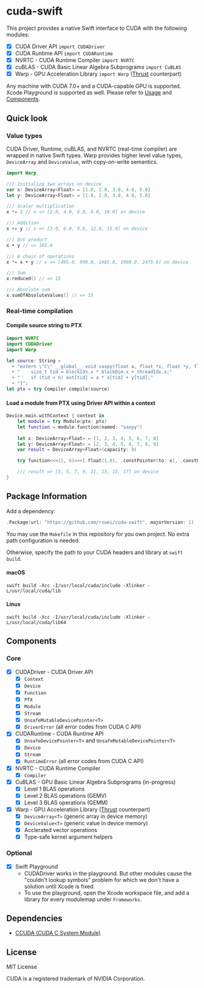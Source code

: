 # cuda-swift

This project provides a native Swift interface to CUDA with the following
modules:

- [x] CUDA Driver API `import CUDADriver`
- [x] CUDA Runtime API `import CUDARuntime`
- [x] NVRTC - CUDA Runtime Compiler `import NVRTC`
- [x] cuBLAS - CUDA Basic Linear Algebra Subprograms `import CuBLAS`
- [x] Warp - GPU Acceleration Library `import Warp` ([Thrust](https://github.com/thrust/thrust) counterpart)

Any machine with CUDA 7.0+ and a CUDA-capable GPU is supported. Xcode Playground
is supported as well. Please refer to [Usage](#Usage)
and [Components](#Components).

## Quick look

### Value types

CUDA Driver, Runtime, cuBLAS, and NVRTC (real-time compiler) are wrapped in
native Swift types. Warp provides higher level value types, `DeviceArray` and
`DeviceValue`, with copy-on-write semantics.

```swift
import Warp

/// Initialize two arrays on device
var x: DeviceArray<Float> = [1.0, 2.0, 3.0, 4.0, 5.0]
let y: DeviceArray<Float> = [1.0, 2.0, 3.0, 4.0, 5.0]

/// Scalar multiplication
x *= 2 // x => [2.0, 4.0, 6.0, 8.0, 10.0] on device

/// Addition
x += y // x => [3.0, 6.0, 9.0, 12.0, 15.0] on device

/// Dot product
x • y // => 165.0

/// A chain of operations
x *= x • y // x => [495.0, 990.0, 1485.0, 1980.0, 2475.0] on device

/// Sum
x.reduced() // => 15

/// Absolute sum
x.sumOfAbsoluteValues() // => 15
```

### Real-time compilation

#### Compile source string to PTX
```swift
import NVRTC
import CUDADriver
import Warp

let source: String =
  + "extern \"C\" __global__ void saxpy(float a, float *x, float *y, float *out, int n) {"
  + "    size_t tid = blockIdx.x * blockDim.x + threadIdx.x;"
  + "    if (tid < n) out[tid] = a * x[tid] + y[tid];"
  + "}";
let ptx = try Compiler.compile(source)
```

#### Load a module from PTX using Driver API within a context
```swift
Device.main.withContext { context in
    let module = try Module(ptx: ptx)
    let function = module.function(named: "saxpy")
    
    let x: DeviceArray<Float> = [1, 2, 3, 4, 5, 6, 7, 8]
    let y: DeviceArray<Float> = [2, 3, 4, 5, 6, 7, 8, 9]
    var result = DeviceArray<Float>(capacity: 8)

    try function<<<(1, 8)>>>[.float(1.0), .constPointer(to: x), .constPointer(to: y), .pointer(to: &result), .int(8)]

    /// result => [3, 5, 7, 9, 11, 13, 15, 17] on device
}
```

## Package Information

Add a dependency:

```swift
.Package(url: "https://github.com/rxwei/cuda-swift", majorVersion: 1)
```

You may use the `Makefile` in this repository for you own project. No extra path
configuration is needed.

Otherwise, specify the path to your CUDA headers and library at `swift build`.

#### macOS
```
swift build -Xcc -I/usr/local/cuda/include -Xlinker -L/usr/local/cuda/lib
```

#### Linux
```
swift build -Xcc -I/usr/local/cuda/include -Xlinker -L/usr/local/cuda/lib64
```

## Components

### Core

- [x] CUDADriver - CUDA Driver API
    - [x] `Context`
    - [x] `Device`
    - [x] `Function`
    - [x] `PTX`
    - [x] `Module`
    - [x] `Stream`
    - [x] `UnsafeMutableDevicePointer<T>`
    - [x] `DriverError` (all error codes from CUDA C API)
- [x] CUDARuntime - CUDA Runtime API
    - [x] `UnsafeDevicePointer<T>` and `UnsafeMutableDevicePointer<T>`
    - [x] `Device`
    - [x] `Stream`
    - [x] `RuntimeError` (all error codes from CUDA C API)
- [x] NVRTC - CUDA Runtime Compiler
    - [x] `Compiler`
- [x] CuBLAS - GPU Basic Linear Algebra Subprograms (in-progress)
    - [x] Level 1 BLAS operations
    - [x] Level 2 BLAS operations (GEMV)
    - [x] Level 3 BLAS operations (GEMM)
- [x] Warp - GPU Acceleration Library ([Thrust](https://github.com/thrust/thrust) counterpart)
    - [x] `DeviceArray<T>` (generic array in device memory)
    - [x] `DeviceValue<T>` (generic value in device memory)
    - [x] Acclerated vector operations
    - [x] Type-safe kernel argument helpers

### Optional

- [x] Swift Playground
  - CUDADriver works in the playground. But other modules cause the "couldn't lookup
    symbols" problem for which we don't have a solution until Xcode is fixed.
  - To use the playground, open the Xcode workspace file, and add a library for
    every modulemap under `Frameworks`.

## Dependencies

- [CCUDA (CUDA C System Module)](https://github.com/rxwei/CCUDA)

## License

MIT License

CUDA is a registered trademark of NVIDIA Corporation.
